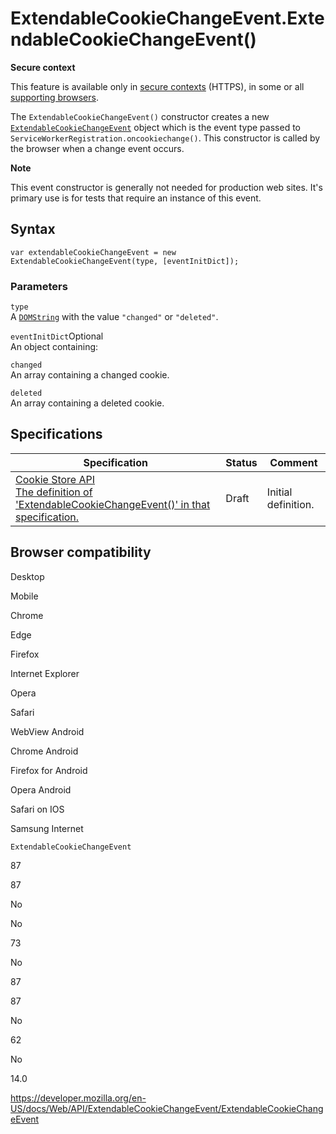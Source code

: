 # ExtendableCookieChangeEvent.ExtendableCookieChangeEvent()

**Secure context**

This feature is available only in [secure contexts](https://developer.mozilla.org/en-US/docs/Web/Security/Secure_Contexts) (HTTPS), in some or all [supporting browsers](#browser_compatibility).

The `ExtendableCookieChangeEvent()` constructor creates a new [`ExtendableCookieChangeEvent`](../extendablecookiechangeevent) object which is the event type passed to <span class="page-not-created">`ServiceWorkerRegistration.oncookiechange()`</span>. This constructor is called by the browser when a change event occurs.

**Note**

This event constructor is generally not needed for production web sites. It's primary use is for tests that require an instance of this event.

## Syntax

    var extendableCookieChangeEvent = new ExtendableCookieChangeEvent(type, [eventInitDict]);

### Parameters

`type`  
A [`DOMString`](../domstring) with the value `"changed"` or `"deleted"`.

`eventInitDict`<span class="badge inline optional">Optional</span>  
An object containing:

`changed`  
An array containing a changed cookie.

`deleted`  
An array containing a deleted cookie.

## Specifications

<table><thead><tr class="header"><th>Specification</th><th>Status</th><th>Comment</th></tr></thead><tbody><tr class="odd"><td><a href="https://wicg.github.io/cookie-store/#dom-extendablecookiechangeevent-extendablecookiechangeevent">Cookie Store API<br />
<span class="small">The definition of 'ExtendableCookieChangeEvent()' in that specification.</span></a></td><td><span class="spec-draft">Draft</span></td><td>Initial definition.</td></tr></tbody></table>

## Browser compatibility

Desktop

Mobile

Chrome

Edge

Firefox

Internet Explorer

Opera

Safari

WebView Android

Chrome Android

Firefox for Android

Opera Android

Safari on IOS

Samsung Internet

`ExtendableCookieChangeEvent`

87

87

No

No

73

No

87

87

No

62

No

14.0

<a href="https://developer.mozilla.org/en-US/docs/Web/API/ExtendableCookieChangeEvent/ExtendableCookieChangeEvent" class="_attribution-link">https://developer.mozilla.org/en-US/docs/Web/API/ExtendableCookieChangeEvent/ExtendableCookieChangeEvent</a>
